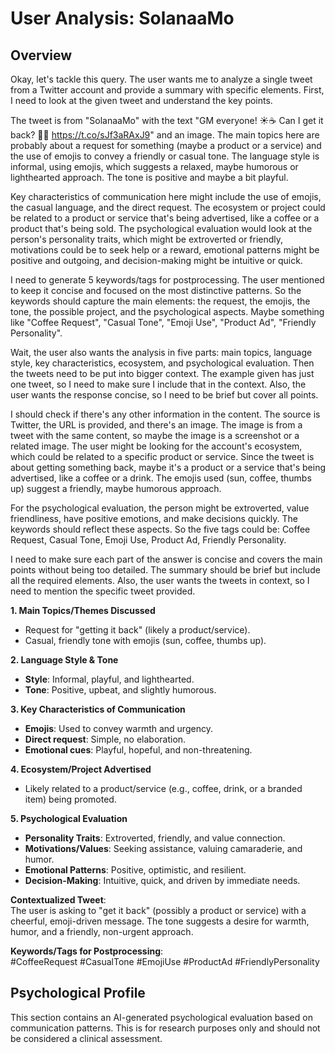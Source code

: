# User Analysis: SolanaaMo

## Overview

<think>
Okay, let's tackle this query. The user wants me to analyze a single tweet from a Twitter account and provide a summary with specific elements. First, I need to look at the given tweet and understand the key points.

The tweet is from "SolanaaMo" with the text "GM everyone! ☀️☕️ Can I get it back? 🤘🏻 https://t.co/sJf3aRAxJ9" and an image. The main topics here are probably about a request for something (maybe a product or a service) and the use of emojis to convey a friendly or casual tone. The language style is informal, using emojis, which suggests a relaxed, maybe humorous or lighthearted approach. The tone is positive and maybe a bit playful.

Key characteristics of communication here might include the use of emojis, the casual language, and the direct request. The ecosystem or project could be related to a product or service that's being advertised, like a coffee or a product that's being sold. The psychological evaluation would look at the person's personality traits, which might be extroverted or friendly, motivations could be to seek help or a reward, emotional patterns might be positive and outgoing, and decision-making might be intuitive or quick.

I need to generate 5 keywords/tags for postprocessing. The user mentioned to keep it concise and focused on the most distinctive patterns. So the keywords should capture the main elements: the request, the emojis, the tone, the possible project, and the psychological aspects. Maybe something like "Coffee Request", "Casual Tone", "Emoji Use", "Product Ad", "Friendly Personality".

Wait, the user also wants the analysis in five parts: main topics, language style, key characteristics, ecosystem, and psychological evaluation. Then the tweets need to be put into bigger context. The example given has just one tweet, so I need to make sure I include that in the context. Also, the user wants the response concise, so I need to be brief but cover all points.

I should check if there's any other information in the content. The source is Twitter, the URL is provided, and there's an image. The image is from a tweet with the same content, so maybe the image is a screenshot or a related image. The user might be looking for the account's ecosystem, which could be related to a specific product or service. Since the tweet is about getting something back, maybe it's a product or a service that's being advertised, like a coffee or a drink. The emojis used (sun, coffee, thumbs up) suggest a friendly, maybe humorous approach.

For the psychological evaluation, the person might be extroverted, value friendliness, have positive emotions, and make decisions quickly. The keywords should reflect these aspects. So the five tags could be: Coffee Request, Casual Tone, Emoji Use, Product Ad, Friendly Personality.

I need to make sure each part of the answer is concise and covers the main points without being too detailed. The summary should be brief but include all the required elements. Also, the user wants the tweets in context, so I need to mention the specific tweet provided.
</think>

**1. Main Topics/Themes Discussed**  
- Request for "getting it back" (likely a product/service).  
- Casual, friendly tone with emojis (sun, coffee, thumbs up).  

**2. Language Style & Tone**  
- **Style**: Informal, playful, and lighthearted.  
- **Tone**: Positive, upbeat, and slightly humorous.  

**3. Key Characteristics of Communication**  
- **Emojis**: Used to convey warmth and urgency.  
- **Direct request**: Simple, no elaboration.  
- **Emotional cues**: Playful, hopeful, and non-threatening.  

**4. Ecosystem/Project Advertised**  
- Likely related to a product/service (e.g., coffee, drink, or a branded item) being promoted.  

**5. Psychological Evaluation**  
- **Personality Traits**: Extroverted, friendly, and value connection.  
- **Motivations/Values**: Seeking assistance, valuing camaraderie, and humor.  
- **Emotional Patterns**: Positive, optimistic, and resilient.  
- **Decision-Making**: Intuitive, quick, and driven by immediate needs.  

**Contextualized Tweet**:  
The user is asking to "get it back" (possibly a product or service) with a cheerful, emoji-driven message. The tone suggests a desire for warmth, humor, and a friendly, non-urgent approach.  

**Keywords/Tags for Postprocessing**:  
#CoffeeRequest #CasualTone #EmojiUse #ProductAd #FriendlyPersonality

## Psychological Profile

This section contains an AI-generated psychological evaluation based on communication patterns. This is for research purposes only and should not be considered a clinical assessment.